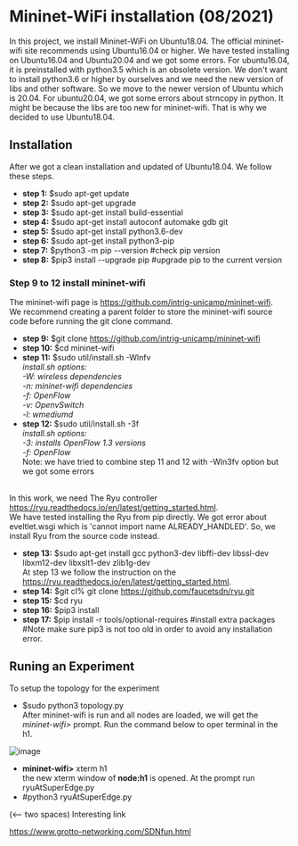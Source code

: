 # Mininet-WiFi installation (08/2021)
In this project, we install Mininet-WiFi on Ubuntu18.04.
The official mininet-wifi site recommends using Ubuntu16.04 or higher.
We have tested installing on Ubuntu16.04 and Ubuntu20.04 and we got some errors.
For ubuntu16.04, it is preinstalled with python3.5 which is an obsolete version. 
We don't want to install python3.6 or higher by ourselves and we need the new version of libs and other software. 
So we move to the newer version of Ubuntu which is 20.04.
For ubuntu20.04, we got some errors about strncopy in python. It might be because the libs are too new for mininet-wifi.
That is why we decided to use Ubuntu18.04.
<br>
## Installation
After we got a clean installation and updated of Ubuntu18.04. 
We follow these steps.
- **step 1:** $sudo apt-get update
- **step 2:** $sudo apt-get upgrade
- **step 3:** $sudo apt-get install build-essential
- **step 4:** $sudo apt-get install autoconf automake gdb git
- **step 5:** $sudo apt-get install python3.6-dev
- **step 6:** $sudo apt-get install python3-pip
- **step 7:** $python3 -m pip --version    #check pip version
- **step 8:** $pip3 install --upgrade pip  #upgrade pip to the current version

### Step 9 to 12 install mininet-wifi 
The mininet-wifi page is https://github.com/intrig-unicamp/mininet-wifi. <br>
We recommend creating a parent folder to store the mininet-wifi source code before running the git clone command.
- **step 9:** $git clone https://github.com/intrig-unicamp/mininet-wifi
- **step 10:** $cd mininet-wifi
- **step 11:** $sudo util/install.sh -Wlnfv
<br>*install.sh options:
<br>-W: wireless dependencies
<br>-n: mininet-wifi dependencies
<br>-f: OpenFlow
<br>-v: OpenvSwitch
<br>-l: wmediumd*
- **step 12:** $sudo util/install.sh -3f 
<br>*install.sh options:
<br>-3: installs OpenFlow 1.3 versions
<br>-f: OpenFlow*
<br>Note: we have tried to combine step 11 and 12 with -Wln3fv option but we got some errors 

<br>In this work, we need The Ryu controller https://ryu.readthedocs.io/en/latest/getting_started.html.
<br> We have tested installing the Ryu from pip directly. We got error about eveltlet.wsgi which is 'cannot import name ALREADY_HANDLED'. So, we install Ryu from the source code instead.
- **step 13:** $sudo apt-get install gcc python3-dev libffi-dev libssl-dev libxm12-dev libxslt1-dev zlib1g-dev
<br> At step 13 we follow the instruction on the https://ryu.readthedocs.io/en/latest/getting_started.html.
- **step 14:** $git cl% git clone https://github.com/faucetsdn/ryu.git
- **step 15:** $cd ryu
- **step 16:** $pip3 install
- **step 17:** $pip install -r tools/optional-requires   #install extra packages
<br>#Note make sure pip3 is not too old in order to avoid any installation error.

## Runing an Experiment
To setup the topology for the experiment
- $sudo python3 topology.py
<br> After mininet-wifi is run and all nodes are loaded, we will get the *mininet-wifi>* prompt. 
Run the command below to oper terminal in the h1.

![image](https://user-images.githubusercontent.com/13536277/128671129-d8ef97fa-a7b9-43fd-b8bf-9556459fb992.png)

- **mininet-wifi>** xterm h1 
<br> the new xterm window of **node:h1** is opened. At the prompt run ryuAtSuperEdge.py
- #python3 ryuAtSuperEdge.py


(<-- two spaces)
Interesting link

https://www.grotto-networking.com/SDNfun.html
